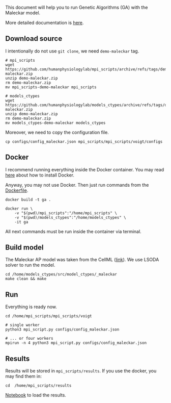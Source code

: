 This document will help you to run Genetic Algorithms (GA) with the Maleckar model.

More detailed documentation is [here](./docs/index.md).

## Download source

I intentionally do not use `git clone`, we need `demo-maleckar` tag.

```shell
# mpi_scripts
wget https://github.com/humanphysiologylab/mpi_scripts/archive/refs/tags/demo-maleckar.zip
unzip demo-maleckar.zip
rm demo-maleckar.zip
mv mpi_scripts-demo-maleckar mpi_scripts

# models_ctypes
wget https://github.com/humanphysiologylab/models_ctypes/archive/refs/tags/demo-maleckar.zip
unzip demo-maleckar.zip
rm demo-maleckar.zip
mv models_ctypes-demo-maleckar models_ctypes

```

<!-- Репозиторий самих ГА (`pypoptim`) не качаем, это будет дальше. -->

Moreover, we need to copy the configuration file.
```shell
cp configs/config_maleckar.json mpi_scripts/mpi_scripts/voigt/configs    
```

## Docker

I recommend running everything inside the Docker container. You may read [here](https://docs.docker.com/get-docker/) about how to install Docker.

Anyway, you may not use Docker. Then just run commands from the [Dockerfile](./Dockerfile).

```shell
docker build -t ga .

docker run \
    -v "$(pwd)/mpi_scripts":"/home/mpi_scripts" \
    -v "$(pwd)/models_ctypes":"/home/models_ctypes" \
    -it ga
```

All next commands must be run inside the container via terminal.

## Build model
The Maleckar AP model was taken from the CellML ([link](https://models.physiomeproject.org/exposure/bbd802c6a6d6e69b746244f83b4fb89b/maleckar_greenstein_trayanova_giles_2009.cellml/view)). We use LSODA solver to run the model.

```shell
cd /home/models_ctypes/src/model_ctypes/_maleckar
make clean && make
```

## Run

Everything is ready now.

```shell
cd /home/mpi_scripts/mpi_scripts/voigt

# single worker
python3 mpi_script.py configs/config_maleckar.json

# ... or four workers
mpirun -n 4 python3 mpi_script.py configs/config_maleckar.json
```

## Results

Results will be stored in `mpi_scripts/results`. If you use the docker, you may find them in:

```shell
cd  /home/mpi_scripts/results
```

[Notebook](./notebooks/001-Results.ipynb) to load the results.
